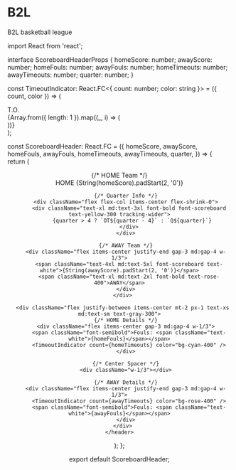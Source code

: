 # B2L
B2L basketball league


import React from 'react';

interface ScoreboardHeaderProps {
  homeScore: number;
  awayScore: number;
  homeFouls: number;
  awayFouls: number;
  homeTimeouts: number;
  awayTimeouts: number;
  quarter: number;
}

const TimeoutIndicator: React.FC<{ count: number; color: string }> = ({ count, color }) => (
  <div className="flex items-center gap-1.5">
    <span>T.O.</span>
    <div className="flex gap-1">
      {Array.from({ length: 1 }).map((_, i) => (
        <div 
          key={i} 
          className={`w-3 h-3 rounded-full transition-colors duration-300 ${i < count ? color : 'bg-gray-600'}`}
        ></div>
      ))}
    </div>
  </div>
);

const ScoreboardHeader: React.FC<ScoreboardHeaderProps> = ({
  homeScore,
  awayScore,
  homeFouls,
  awayFouls,
  homeTimeouts,
  awayTimeouts,
  quarter,
}) => {
  return (
    <header className="w-full max-w-5xl bg-gray-950/80 backdrop-blur-sm border border-gray-700 rounded-xl p-3 md:p-4 shadow-2xl shadow-black/50">
      <div className="flex justify-between items-center text-white">
        {/* HOME Team */}
        <div className="flex items-center gap-3 md:gap-4 w-1/3">
          <span className="text-xl md:text-2xl font-bold text-cyan-400">HOME</span>
          <span className="text-4xl md:text-5xl font-scoreboard text-white">{String(homeScore).padStart(2, '0')}</span>
        </div>

        {/* Quarter Info */}
        <div className="flex flex-col items-center flex-shrink-0">
          <div className="text-xl md:text-3xl font-bold font-scoreboard text-yellow-300 tracking-wider">
            {quarter > 4 ? `OT${quarter - 4}` : `Q${quarter}`}
          </div>
        </div>

        {/* AWAY Team */}
        <div className="flex items-center justify-end gap-3 md:gap-4 w-1/3">
          <span className="text-4xl md:text-5xl font-scoreboard text-white">{String(awayScore).padStart(2, '0')}</span>
          <span className="text-xl md:text-2xl font-bold text-rose-400">AWAY</span>
        </div>
      </div>

      <div className="flex justify-between items-center mt-2 px-1 text-xs md:text-sm text-gray-300">
        {/* HOME Details */}
        <div className="flex items-center gap-3 md:gap-4 w-1/3">
          <span className="font-semibold">Fouls: <span className="text-white">{homeFouls}</span></span>
          <TimeoutIndicator count={homeTimeouts} color="bg-cyan-400" />
        </div>

        {/* Center Spacer */}
        <div className="w-1/3"></div>

        {/* AWAY Details */}
        <div className="flex items-center justify-end gap-3 md:gap-4 w-1/3">
          <TimeoutIndicator count={awayTimeouts} color="bg-rose-400" />
          <span className="font-semibold">Fouls: <span className="text-white">{awayFouls}</span></span>
        </div>
      </div>
    </header>
  );
};

export default ScoreboardHeader;
